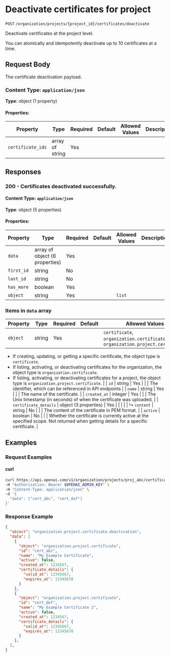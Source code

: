 # Deactivate certificates for project

`POST` `/organization/projects/{project_id}/certificates/deactivate`

Deactivate certificates at the project level.

You can atomically and idempotently deactivate up to 10 certificates at a time.


## Request Body

The certificate deactivation payload.

### Content Type: `application/json`

**Type**: object (1 property)

#### Properties:

| Property | Type | Required | Default | Allowed Values | Description |
| -------- | ---- | -------- | ------- | -------------- | ----------- |
| `certificate_ids` | array of string | Yes |  |  |  |
## Responses

### 200 - Certificates deactivated successfully.

#### Content Type: `application/json`

**Type**: object (5 properties)

#### Properties:

| Property | Type | Required | Default | Allowed Values | Description |
| -------- | ---- | -------- | ------- | -------------- | ----------- |
| `data` | array of object (6 properties) | Yes |  |  |  |
| `first_id` | string | No |  |  |  |
| `last_id` | string | No |  |  |  |
| `has_more` | boolean | Yes |  |  |  |
| `object` | string | Yes |  | `list` |  |


### Items in `data` array

| Property | Type | Required | Default | Allowed Values | Description |
| -------- | ---- | -------- | ------- | -------------- | ----------- |
| `object` | string | Yes |  | `certificate`, `organization.certificate`, `organization.project.certificate` | The object type.

- If creating, updating, or getting a specific certificate, the object type is `certificate`.
- If listing, activating, or deactivating certificates for the organization, the object type is `organization.certificate`.
- If listing, activating, or deactivating certificates for a project, the object type is `organization.project.certificate`.
 |
| `id` | string | Yes |  |  | The identifier, which can be referenced in API endpoints |
| `name` | string | Yes |  |  | The name of the certificate. |
| `created_at` | integer | Yes |  |  | The Unix timestamp (in seconds) of when the certificate was uploaded. |
| `certificate_details` | object (3 properties) | Yes |  |  |  |
|   ↳ `content` | string | No |  |  | The content of the certificate in PEM format. |
| `active` | boolean | No |  |  | Whether the certificate is currently active at the specified scope. Not returned when getting details for a specific certificate. |
## Examples

### Request Examples

#### curl
```bash
curl https://api.openai.com/v1/organization/projects/proj_abc/certificates/deactivate \
-H "Authorization: Bearer $OPENAI_ADMIN_KEY" \
-H "Content-Type: application/json" \
-d '{
  "data": ["cert_abc", "cert_def"]
}'

```

### Response Example

```json
{
  "object": "organization.project.certificate.deactivation",
  "data": [
    {
      "object": "organization.project.certificate",
      "id": "cert_abc",
      "name": "My Example Certificate",
      "active": false,
      "created_at": 1234567,
      "certificate_details": {
        "valid_at": 12345667,
        "expires_at": 12345678
      }
    },
    {
      "object": "organization.project.certificate",
      "id": "cert_def",
      "name": "My Example Certificate 2",
      "active": false,
      "created_at": 1234567,
      "certificate_details": {
        "valid_at": 12345667,
        "expires_at": 12345678
      }
    },
  ],
}

```

